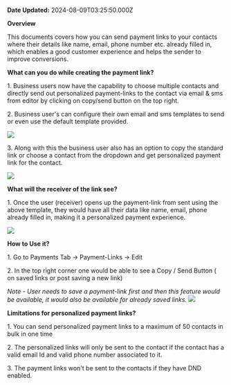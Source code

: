 **Date Updated:** 2024-08-09T03:25:50.000Z
  
  
**Overview**

This documents covers how you can send payment links to your contacts where their details like name, email, phone number etc. already filled in, which enables a good customer experience and helps the sender to improve conversions.

  
**What can you do while creating the payment link?**

1\. Business users now have the capability to choose multiple contacts and directly send out personalized payment-links to the contact via email & sms from editor by clicking on copy/send button on the top right.

2\. Business user's can configure their own email and sms templates to send or even use the default template provided.

![](https://s3.amazonaws.com/cdn.freshdesk.com/data/helpdesk/attachments/production/155027642475/original/IjY8JG4Bnwcc-WKG-JRGQ0Wpdnh18zLSww.png?1718346737)

3\. Along with this the business user also has an option to copy the standard link or choose a contact from the dropdown and get personalized payment link for the contact.

![](https://s3.amazonaws.com/cdn.freshdesk.com/data/helpdesk/attachments/production/155027642787/original/1lYoOee9fdNiOls_vSzIwWauNwPIBuR8VQ.png?1718347129)

  
**What will the receiver of the link see?**

1\. Once the user (receiver) opens up the payment-link from sent using the above template, they would have all their data like name, email, phone already filled in, making it a personalized payment experience.

![](https://s3.amazonaws.com/cdn.freshdesk.com/data/helpdesk/attachments/production/155027642805/original/l0UGhwipSaja2hHix39w_K-6KqWuwjD-bw.png?1718347178)

  
**How to Use it?**

1\. Go to Payments Tab -> Payment-Links -> Edit

2\. In the top right corner one would be able to see a Copy / Send Button ( on saved links or post saving a new link)

_Note - User needs to save a payment-link first and then this feature would be available, it would also be available for already saved links._ _![](https://s3.amazonaws.com/cdn.freshdesk.com/data/helpdesk/attachments/production/155027642860/original/6VvEjBknfwusFltbgGqEJu54WSg5lfyfZg.png?1718347272)_  

  
**Limitations for personalized payment links?**

1\. You can send personalized payment links to a maximum of 50 contacts in bulk in one time

2\. The personalized links will only be sent to the contact if the contact has a valid email Id and valid phone number associated to it.

3\. The payment links won't be sent to the contacts if they have DND enabled.